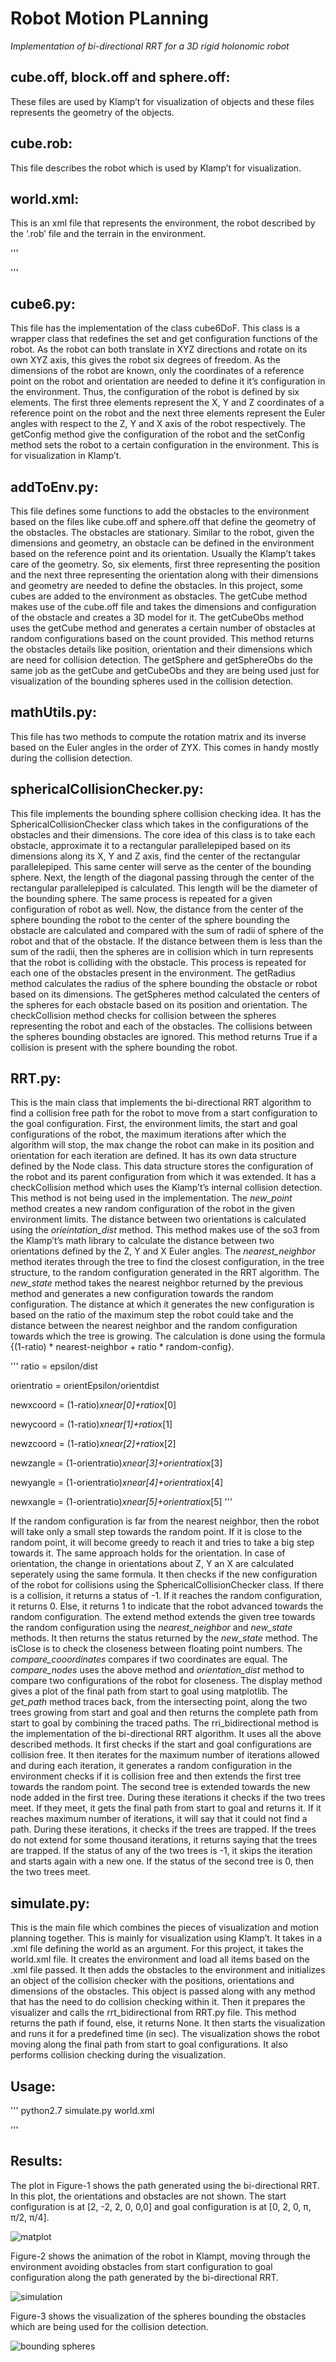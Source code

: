 # Robot Motion PLanning

*Implementation of bi-directional RRT for a 3D rigid holonomic robot*

## cube.off, block.off and sphere.off:

These files are used by Klamp’t for visualization of objects and these files represents the geometry of the objects.

## cube.rob: 

This file describes the robot which is used by Klamp’t for visualization.

## world.xml: 

This is an xml file that represents the environment, the robot described by the ‘.rob’ file and the terrain in the environment.

'''
<robot name="robot" file="../robots/cube/cube.rob" />

<terrain file="block.off"  scale="2 2 2" translation="0 0 0"/>
'''

## cube6.py: 

This file has the implementation of the class cube6DoF. This class is a wrapper class that redefines the set and get configuration functions of the robot. As the robot can both translate in XYZ directions and rotate on its own XYZ axis, this gives the robot six degrees of freedom. As the dimensions of the robot are known, only the coordinates of a reference point on the robot and orientation are needed to define it it’s configuration in the environment. Thus, the configuration of the robot is defined by six elements. The first three elements represent the X, Y and Z coordinates of a reference point on the robot and the next three elements represent the Euler angles with respect to the Z, Y and X axis of the robot respectively. The getConfig method give the configuration of the robot and the setConfig method sets the robot to a certain configuration in the environment. This is for visualization in Klamp’t.

## addToEnv.py: 

This file defines some functions to add the obstacles to the environment based on the files like cube.off and sphere.off that define the geometry of the obstacles. The obstacles are stationary. Similar to the robot, given the dimensions and geometry, an obstacle can be defined in the environment based on the reference point and its orientation. Usually the Klamp’t takes care of the geometry. So, six elements, first three representing the position and the next three representing the orientation along with their dimensions and geometry are needed to define the obstacles. In this project, some cubes are added to the environment as obstacles. The getCube method makes use of the cube.off file and takes the dimensions and configuration of the obstacle and creates a 3D model for it. The getCubeObs method uses the getCube method and generates a certain number of obstacles at random configurations based on the count provided. This method returns the obstacles details like position, orientation and their dimensions which are need for collision detection. The getSphere and getSphereObs do the same job as the getCube and getCubeObs and they are being used just for visualization of the bounding spheres used in the collision detection.

## mathUtils.py: 

This file has two methods to compute the rotation matrix and its inverse based on the Euler angles in the order of ZYX. This comes in handy mostly during the collision detection.

## sphericalCollisionChecker.py: 

This file implements the bounding sphere collision checking idea. It has the SphericalCollisionChecker class which takes in the configurations of the obstacles and their dimensions. The core idea of this class is to take each obstacle, approximate it to a rectangular parallelepiped based on its dimensions along its X, Y and Z axis, find the center of the rectangular parallelepiped. This same center will serve as the center of the bounding sphere. Next, the length of the diagonal passing through the center of the rectangular parallelepiped is calculated. This length will be the diameter of the bounding sphere. The same process is repeated for a given configuration of robot as well. Now, the distance from the center of the sphere bounding the robot to the center of the sphere bounding the obstacle are calculated and compared with the sum of radii of sphere of the robot and that of the obstacle. If the distance between them is less than the sum of the radii, then the spheres are in collision which in turn represents that the robot is colliding with the obstacle. This process is repeated for each one of the obstacles present in the environment. The getRadius method calculates the radius of the sphere bounding the obstacle or robot based on its dimensions. The getSpheres method calculated the centers of the spheres for each obstacle based on its position and orientation. The checkCollision method checks for collision between the spheres representing the robot and each of the obstacles. The collisions between the spheres bounding obstacles are ignored. This method returns True if a collision is present with the sphere bounding the robot.

## RRT.py: 

This is the main class that implements the bi-directional RRT algorithm to find a collision free path for the robot to move from a start configuration to the goal configuration. First, the environment limits, the start and goal configurations of the robot, the maximum iterations after which the algorithm will stop, the max change the robot can make in its position and orientation for each iteration are defined. It has its own data structure defined by the Node class. This data structure stores the configuration of the robot and its parent configuration from which it was extended. It has a checkCollision method which uses the Klamp’t’s internal collision detection. This method is not being used in the implementation. The *new_point* method creates a new random configuration of the robot in the given environment limits. The distance between two orientations is calculated using the *orieintation_dist* method. This method makes use of the so3 from the Klamp’t’s math library to calculate the distance between two orientations defined by the Z, Y and X Euler angles. The *nearest_neighbor* method iterates through the tree to find the closest configuration, in the tree structure, to the random configuration generated in the RRT algorithm. The *new_state* method takes the nearest neighbor returned by the previous method and generates a new configuration towards the random configuration. The distance at which it generates the new configuration is based on the ratio of the maximum step the robot could take and the distance between the nearest neighbor and the random configuration towards which the tree is growing. The calculation is done using the formula {(1-ratio) * nearest-neighbor + ratio * random-config}. 

'''
ratio = epsilon/dist

orientratio = orientEpsilon/orientdist

newxcoord = (1-ratio)*xnear[0]+ratio*x[0]

newycoord = (1-ratio)*xnear[1]+ratio*x[1]

newzcoord = (1-ratio)*xnear[2]+ratio*x[2]

newzangle = (1-orientratio)*xnear[3]+orientratio*x[3]

newyangle = (1-orientratio)*xnear[4]+orientratio*x[4]
        
newxangle = (1-orientratio)*xnear[5]+orientratio*x[5]
'''

If the random configuration is far from the nearest neighbor, then the robot will take only a small step towards the random point. If it is close to the random point, it will become greedy to reach it and tries to take a big step towards it. The same approach holds for the orientation. In case of orientation, the change in orientations about Z, Y an X are calculated seperately using the same formula. It then checks if the new configuration of the robot for collisions using the SphericalCollisionChecker class. If there is a collision, it returns a status of -1. If it reaches the random configuration, it returns 0. Else, it returns 1 to indicate that the robot advanced towards the random configuration. The extend method extends the given tree towards the random configuration using the *nearest_neighbor* and *new_state* methods. It then returns the status returned by the *new_state* method. The isClose is to check the closeness between floating point numbers. The *compare_cooordinates* compares if two coordinates are equal. The *compare_nodes* uses the above method and *orientation_dist* method to compare two configurations of the robot for closeness. The display method gives a plot of the final path from start to goal using matplotlib. The *get_path* method traces back, from the intersecting point, along the two trees growing from start and goal and then returns the complete path from start to goal by combining the traced paths. The rri_bidirectional method is the implementation of the bi-directional RRT algorithm. It uses all the above described methods. It first checks if the start and goal configurations are collision free. It then iterates for the maximum number of iterations allowed and during each iteration, it generates a random configuration in the environment checks if it is collision free and then extends the first tree towards the random point. The second tree is extended towards the new node added in the first tree. During these iterations it checks if the two trees meet. If they meet, it gets the final path from start to goal and returns it. If it reaches maximum number of iterations, it will say that it could not find a path. During these iterations, it checks if the trees are trapped. If the trees do not extend for some thousand iterations, it returns saying that the trees are trapped. If the status of any of the two trees is -1, it skips the iteration and starts again with a new one. If the status of the second tree is 0, then the two trees meet.

## simulate.py: 

This is the main file which combines the pieces of visualization and motion planning together. This is mainly for visualization using Klamp’t. It takes in a .xml file defining the world as an argument. For this project, it takes the world.xml file. It creates the environment and load all items based on the .xml file passed. It then adds the obstacles to the environment and initializes an object of the collision checker with the positions, orientations and dimensions of the obstacles. This object is passed along with any method that has the need to do collision checking within it. Then it prepares the visualizer and calls the rrt_bidirectional from RRT.py file. This method returns the path if found, else, it returns None. It then starts the visualization and runs it for a predefined time (in sec). The visualization shows the robot moving along the final path from start to goal configurations. It also performs collision checking during the visualization.

## Usage:
 
'''
python2.7 simulate.py world.xml 

'''

## Results:

The plot in Figure-1 shows the path generated using the bi-directional RRT. In this plot, the orientations and obstacles are not shown. The start configuration is at [2, -2, 2, 0, 0,0] and goal configuration is at [0, 2, 0, π, π/2, π/4].
  

![matplot](assets/images/matplot.png)


Figure-2 shows the animation of the robot in Klampt, moving through the environment avoiding obstacles from start configuration to goal configuration along the path generated by the bi-directional RRT.


![simulation](assets/images/simulation.png)


Figure-3 shows the visualization of the spheres bounding the obstacles which are being used for the collision detection.


![bounding spheres](assets/images/boundingspheres.png)
